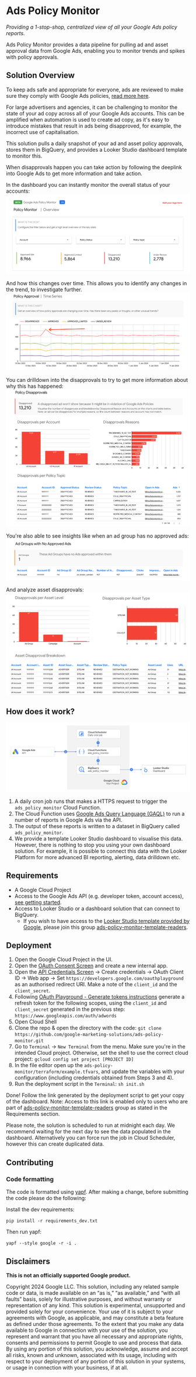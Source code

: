 # Ads Policy Monitor

_Providing a 1-stop-shop, centralized view of all your Google Ads policy
reports._

Ads Policy Monitor provides a data pipeline for pulling ad and asset approval
data from Google Ads, enabling you to monitor trends and spikes with policy
approvals.

## Solution Overview

To keep ads safe and appropriate for everyone, ads are reviewed to make sure
they comply with Google Ads policies,
[read more here](https://support.google.com/google-ads/answer/1722120?sjid=13030684844768437853-EU).

For large advertisers and agencies, it can be challenging to monitor the state
of your ad copy across all of your Google Ads accounts. This can be amplified
when automation is used to create ad copy, as it's easy to introduce mistakes
that result in ads being disapproved, for example, the incorrect use of
capitalisation.

This solution pulls a daily snapshot of your ad and asset policy approvals,
stores them in BigQuery, and provides a Looker Studio dashboard template to
monitor this.

When disapprovals happen you can take action by following the deeplink into
Google Ads to get more information and take action.

In the dashboard you can instantly monitor the overall status of your accounts:
![Dashboard overview](./docs/images/looker-studio-overview.png)

And how this changes over time. This allows you to identify any changes in the
trend, to investigate further.
![Dashboard time series](./docs/images/looker-studio-time-series.png)

You can drilldown into the disapprovals to try to get more information about why
this has happened:
![Dashboard disapprovals](./docs/images/looker-studio-disapprovals.png)

You're also able to see insights like when an ad group has no approved ads:
![Dashboard no approved ads](./docs/images/looker-studio-no-approved-ads.png)

And analyze asset disapprovals:
![Dashboard assets](./docs/images/looker-studio-assets.png)

## How does it work?

![Architecture diagram](./docs/images/architecture-diagram.png)

1.  A daily cron job runs that makes a HTTPS request to trigger the
    `ads_policy_monitor` Cloud Function.
2.  The Cloud Function uses
    [Google Ads Query Language (GAQL)](https://developers.google.com/google-ads/api/docs/query/overview)
    to run a number of reports in Google Ads via the API.
3.  The output of these reports is written to a dataset in BigQuery called
    `ads_policy_monitor`.
4.  We provide a template Looker Studio dashboard to visualise this data.
    However, there is nothing to stop you using your own dashboard solution. For
    example, it is possible to connect this data with the Looker Platform for
    more advanced BI reporting, alerting, data drilldown etc.

## Requirements

-   A Google Cloud Project
-   Access to the Google Ads API (e.g. developer token, account access),
    [see getting started](https://developers.google.com/google-ads/api/docs/get-started/introduction).
-   Access to Looker Studio or a dashboard solution that can connect to
    BigQuery.
    -   If you wish to have access to the
        [Looker Studio template provided by Google](https://lookerstudio.google.com/c/u/0/reporting/13995d1f-741c-40f0-934c-9517e2ffc361/),
        please join this group
        [ads-policy-monitor-template-readers](https://groups.google.com/g/ads-policy-monitor-template-readers).

## Deployment

1.  Open the Google Cloud Project in the UI.
2.  Open the
    [OAuth Consent Screen](https://console.cloud.google.com/apis/credentials/consent)
    and create a new internal app.
3.  Open the
    [API Credentials Screen](https://console.cloud.google.com/apis/credentials)
    -> Create credentials -> OAuth Client ID -> Web app -> Set
    `https://developers.google.com/oauthplayground` as an authorised redirect
    URI. Make a note of the `client_id` and the `client_secret`.
4.  Following
    [OAuth Playground - Generate tokens instructions](https://developers.google.com/google-ads/api/docs/oauth/playground#generate_tokens)
    generate a refresh token for the following scopes, using the `client_id` and
    `client_secret` generated in the previous step:
    `https://www.googleapis.com/auth/adwords`
5.  Open Cloud Shell
6.  Clone the repo & open the directory with the code: `git clone
    https://github.com/google-marketing-solutions/ads-policy-monitor.git`
7.  Go to `Terminal` -> `New Terminal` from the menu. Make sure you're in the
    intended Cloud project. Otherwise, set the shell to use the correct cloud
    project: `gcloud config set project [PROJECT ID]`
8.  In the file editor open up the
    `ads-policy-monitor/terraform/example.tfvars`, and update the variables with
    your configuration (including credentials obtained from Steps 3 and 4).
9.  Run the deployment script in the `Terminal`: `sh init.sh`

Done! Follow the link generated by the deployment script to get your copy of the
dashboard. Note: Access to this link is enabled only to users who are part of
[ads-policy-monitor-template-readers](https://groups.google.com/g/ads-policy-monitor-template-readers)
group as stated in the Requirements section.

Please note, the solution is scheduled to run at midnight each day. We recommend
waiting for the next day to see the data populated in the dashboard.
Alternatively you can force run the job in Cloud Scheduler, however this can
create duplicated data.

## Contributing

### Code formatting

The code is formatted using [yapf](https://github.com/google/yapf). After making
a change, before submitting the code please do the following:

Install the dev requirements:
```
pip install -r requirements_dev.txt
```

Then run yapf:

```
yapf --style google -r -i .
```

## Disclaimers
__This is not an officially supported Google product.__

Copyright 2024 Google LLC. This solution, including any related sample code or
data, is made available on an “as is,” “as available,” and “with all faults”
basis, solely for illustrative purposes, and without warranty or representation
of any kind. This solution is experimental, unsupported and provided solely for
your convenience. Your use of it is subject to your agreements with Google, as
applicable, and may constitute a beta feature as defined under those agreements.
To the extent that you make any data available to Google in connection with your
use of the solution, you represent and warrant that you have all necessary and
appropriate rights, consents and permissions to permit Google to use and process
that data. By using any portion of this solution, you acknowledge, assume and
accept all risks, known and unknown, associated with its usage, including with
respect to your deployment of any portion of this solution in your systems, or
usage in connection with your business, if at all.
